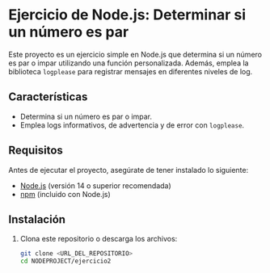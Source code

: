 # Ejercicio de Node.js: Determinar si un número es par

Este proyecto es un ejercicio simple en Node.js que determina si un número es par o impar utilizando una función personalizada. Además, emplea la biblioteca `logplease` para registrar mensajes en diferentes niveles de log.

## Características

- Determina si un número es par o impar.
- Emplea logs informativos, de advertencia y de error con `logplease`.

## Requisitos

Antes de ejecutar el proyecto, asegúrate de tener instalado lo siguiente:

- [Node.js](https://nodejs.org/) (versión 14 o superior recomendada)
- [npm](https://www.npmjs.com/) (incluido con Node.js)

## Instalación

1. Clona este repositorio o descarga los archivos:
   ```bash
   git clone <URL_DEL_REPOSITORIO>
   cd NODEPROJECT/ejercicio2
